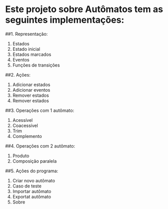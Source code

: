 ﻿# Este projeto sobre Autômatos tem as seguintes implementações:

##1. Representação:
  1. Estados
  2. Estado inicial
  3. Estados marcados
  4. Eventos
  5. Funções de transições

##2. Ações:
  1. Adicionar estados
  2. Adicionar eventos
  3. Remover estados
  4. Remover estados

##3. Operações com 1 autômato:
  1. Acessível
  2. Coacessível
  3. Trim
  4. Complemento

##4. Operações com 2 autômato:
  1. Produto
  2. Composição paralela

##5. Ações do programa:
  1. Criar novo autômato
  2. Caso de teste
  3. Importar autômato
  4. Exportat autômato
  5. Sobre
